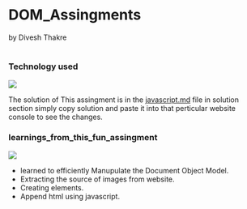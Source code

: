 # DOM_Assingments
by Divesh Thakre
#
### Technology used
![](https://img.shields.io/badge/-javascript-yellow)

The solution of This assingment is in the [javascript.md](./javsscript.md) file  in solution section simply copy solution and paste it into that perticular website console to see the changes.

### learnings_from_this_fun_assingment
![](https://img.shields.io/badge/-learnings_from_this_fun_assingment-red)
- learned to efficiently Manupulate the Document Object Model.
- Extracting the source of images from website. 
- Creating elements.
- Append html using javascript.